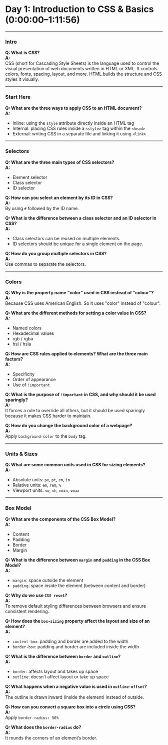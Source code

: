 # Day 1: Introduction to CSS & Basics (0:00:00–1:11:56)

---

### Intro

**Q: What is CSS?**  
**A:**  
CSS (short for Cascading Style Sheets) is the language used to control the visual presentation of web documents written in HTML or XML. It controls colors, fonts, spacing, layout, and more. HTML builds the structure and CSS styles it visually.

---

### Start Here

**Q: What are the three ways to apply CSS to an HTML document?**  
**A:**  
- Inline: using the `style` attribute directly inside an HTML tag  
- Internal: placing CSS rules inside a `<style>` tag within the `<head>`  
- External: writing CSS in a separate file and linking it using `<link>`

---

### Selectors

**Q: What are the three main types of CSS selectors?**  
**A:**  
- Element selector  
- Class selector  
- ID selector

**Q: How can you select an element by its ID in CSS?**  
**A:**  
By using `#` followed by the ID name.

**Q: What is the difference between a class selector and an ID selector in CSS?**  
**A:**  
- Class selectors can be reused on multiple elements.  
- ID selectors should be unique for a single element on the page.

**Q: How do you group multiple selectors in CSS?**  
**A:**  
Use commas to separate the selectors.

---

### Colors

**Q: Why is the property name "color" used in CSS instead of "colour"?**  
**A:**  
Because CSS uses American English. So it uses "color" instead of "colour".

**Q: What are the different methods for setting a color value in CSS?**  
**A:**  
- Named colors  
- Hexadecimal values  
- rgb / rgba  
- hsl / hsla

**Q: How are CSS rules applied to elements? What are the three main factors?**  
**A:**  
- Specificity  
- Order of appearance  
- Use of `!important`

**Q: What is the purpose of `!important` in CSS, and why should it be used sparingly?**  
**A:**  
It forces a rule to override all others, but it should be used sparingly because it makes CSS harder to maintain.

**Q: How do you change the background color of a webpage?**  
**A:**  
Apply `background-color` to the `body` tag.

---

### Units & Sizes

**Q: What are some common units used in CSS for sizing elements?**  
**A:**  
- Absolute units: `px`, `pt`, `cm`, `in`  
- Relative units: `em`, `rem`, `%`  
- Viewport units: `vw`, `vh`, `vmin`, `vmax`

---

### Box Model

**Q: What are the components of the CSS Box Model?**  
**A:**  
- Content  
- Padding  
- Border  
- Margin

**Q: What is the difference between `margin` and `padding` in the CSS Box Model?**  
**A:**  
- `margin`: space outside the element  
- `padding`: space inside the element (between content and border)

**Q: Why do we use `CSS reset`?**  
**A:**  
To remove default styling differences between browsers and ensure consistent rendering.

**Q: How does the `box-sizing` property affect the layout and size of an element?**  
**A:**  
- `content-box`: padding and border are added to the width  
- `border-box`: padding and border are included inside the width

**Q: What is the difference between `border` and `outline`?**  
**A:**  
- `border`: affects layout and takes up space  
- `outline`: doesn’t affect layout or take up space

**Q: What happens when a negative value is used in `outline-offset`?**  
**A:**  
The outline is drawn inward (inside the element) instead of outside.

**Q: How can you convert a square box into a circle using CSS?**  
**A:**  
Apply `border-radius: 50%`

**Q: What does the `border-radius` do?**  
**A:**  
It rounds the corners of an element’s border.